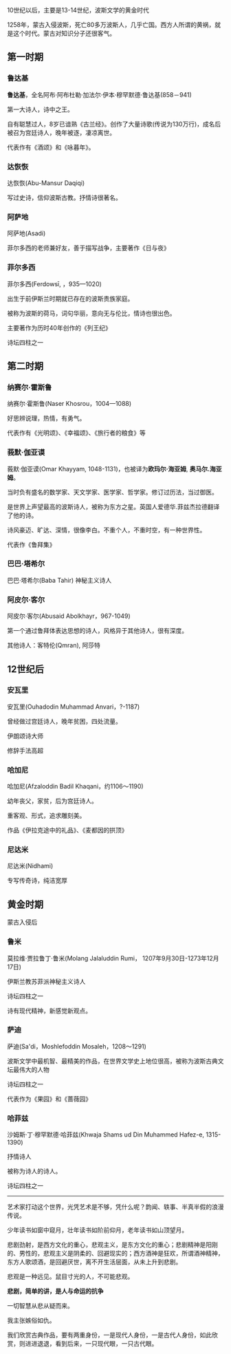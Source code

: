 
10世纪以后，主要是13-14世纪，波斯文学的黄金时代

1258年，蒙古入侵波斯，死亡80多万波斯人，几乎亡国。西方人所谓的黄祸，就是这个时代。蒙古对知识分子还很客气。


## 第一时期

### 鲁达基

**鲁达基**，全名阿布·阿布杜勒·加法尔·伊本·穆罕默德·鲁达基(858－941)

第一大诗人，诗中之王。

自有聪慧过人，8岁已谙熟《古兰经》。创作了大量诗歌(传说为130万行)，成名后被召为宫廷诗人，晚年被逐，凄凉离世。

代表作有《酒颂》和《咏暮年》。

### 达恢恢

达恢恢(Abu-Mansur Daqiqi)

写过史诗，信仰波斯古教。抒情诗很著名。

### 阿萨地

阿萨地(Asadi)

菲尔多西的老师兼好友，善于描写战争，主要著作《日与夜》

### 菲尔多西

菲尔多西(Ferdowsī, ，935—1020)

出生于前伊斯兰时期就已存在的波斯贵族家庭。

被称为波斯的荷马，词句华丽，意向无与伦比，情诗也很出色。

主要著作为历时40年创作的《列王纪》

诗坛四柱之一

## 第二时期

### 纳赛尔·霍斯鲁

纳赛尔·霍斯鲁(Naser Khosrou，1004—1088)

好思辨说理，热情，有勇气。

代表作有《光明颂》、《幸福颂》、《旅行者的粮食》等

### 莪默·伽亚谟

莪默·伽亚谟(Omar Khayyam, 1048-1131)，也被译为**欧玛尔·海亚姆**, **奥马尔.海亚姆**。

当时负有盛名的数学家、天文学家、医学家、哲学家。修订过历法，当过御医。

是世界上声望最高的波斯诗人，被称为东方之星。英国人爱德华.菲兹杰拉德翻译了他的诗。

诗风豪迈、旷达、深情，很像李白。不重个人，不重时空，有一种世界性。

代表作《鲁拜集》

### 巴巴·塔希尔

巴巴·塔希尔(Baba Tahir) 神秘主义诗人

### 阿皮尔·客尔

阿皮尔·客尔(Abusaid Abolkhayr，967-1049)

第一个通过鲁拜体表达思想的诗人，风格异于其他诗人，很有深度。

其他诗人：客特伦(Qmran), 阿莎特


## 12世纪后

### 安瓦里

安瓦里(Ouhadodin Muhammad Anvari，?-1187)

曾经做过宫廷诗人，晚年贫困，四处流量。

伊朗颂诗大师

修辞手法高超

### 哈加尼

哈加尼(Afzaloddin Badil Khaqani，约1106～1190)

幼年丧父，家贫，后为宫廷诗人。

重客观、形式，追求雕刻美。

作品《伊拉克途中的礼品》、《麦都因的拱顶》

### 尼达米

尼达米(Nidhami) 

专写传奇诗，纯洁宽厚

## 黄金时期

蒙古入侵后

### 鲁米

莫拉维·贾拉鲁丁·鲁米(Molang Jalaluddin Rumi， 1207年9月30日-1273年12月17日)

伊斯兰教苏菲派神秘主义诗人

诗坛四柱之一

诗有现代精神，新感觉新观点。

### 萨迪

萨迪(Sa'di，Moshlefoddin Mosaleh，1208～1291)

波斯文学中最机智、最精美的作品，在世界文学史上地位很高，被称为波斯古典文坛最伟大的人物

诗坛四柱之一

代表作为《果园》和《蔷薇园》

### 哈菲兹

沙姆斯·丁·穆罕默德·哈菲兹(Khwaja Shams ud Din Muhammed Hafez-e, 1315-1390)

抒情诗人

被称为诗人的诗人。

诗坛四柱之一

---

艺术家打动这个世界，光凭艺术是不够，凭什么呢？韵闻、轶事、半真半假的浪漫传说。

少年读书如窗中窥月，壮年读书如阶前仰月，老年读书如山顶望月。

悲剧劲射，是西方文化的重心，悲观主义，是东方文化的重心；悲剧精神是阳刚的、男性的，悲观主义是阴柔的、回避现实的；西方酒神是狂欢，所谓酒神精神，东方人歌颂酒，是回避厌世，离不开生活层面，从未上升到悲剧。

悲观是一种远见。鼠目寸光的人，不可能悲观。

**悲剧，简单的讲，是人与命运的抗争**

一切智慧从悲从疑而来。

我主张嫉俗如仇。

我们欣赏古典作品，要有两重身份，一是现代人身份，一是古代人身份，如此欣赏，则进进退退，看到后来，一只现代眼，一只古代眼。


